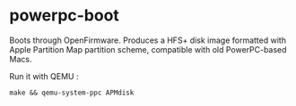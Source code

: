 # powerpc-boot
Boots through OpenFirmware.
Produces a HFS+ disk image formatted with Apple Partition Map partition scheme, compatible with old PowerPC-based Macs.

Run it with QEMU :

```make && qemu-system-ppc APMdisk```
